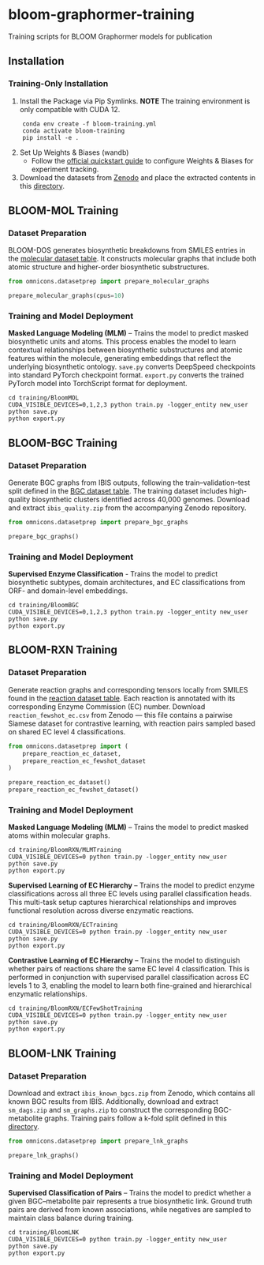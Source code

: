 # bloom-graphormer-training
Training scripts for BLOOM Graphormer models for publication

## Installation

### Training-Only Installation
1. Install the Package via Pip Symlinks.
**NOTE** The training environment is only compatible with CUDA 12.
```
    conda env create -f bloom-training.yml
    conda activate bloom-training
    pip install -e .
```
2. Set Up Weights & Biases (wandb)
    - Follow the [official quickstart guide](https://docs.wandb.ai/quickstart/) to configure Weights & Biases for experiment tracking.
3. Download the datasets from [Zenodo](https://zenodo.org/doi/10.5281/zenodo.15285626) and place the extracted contents in this [directory](https://github.com/magarveylab/bloom-graphormer-training/tree/main/omnicons/datasets).

## BLOOM-MOL Training

### Dataset Preparation
BLOOM-DOS generates biosynthetic breakdowns from SMILES entries in the [molecular dataset table](https://github.com/magarveylab/bloom-graphormer-training/blob/main/omnicons/datasets/molecule_training_data.csv). It constructs molecular graphs that include both atomic structure and higher-order biosynthetic substructures.
```python
from omnicons.datasetprep import prepare_molecular_graphs

prepare_molecular_graphs(cpus=10)
```
### Training and Model Deployment
**Masked Language Modeling (MLM)** – Trains the model to predict masked biosynthetic units and atoms. This process enables the model to learn contextual relationships between biosynthetic substructures and atomic features within the molecule, generating embeddings that reflect the underlying biosynthetic ontology. `save.py` converts DeepSpeed checkpoints into standard PyTorch checkpoint format. `export.py` converts the trained PyTorch model into TorchScript format for deployment.
```
cd training/BloomMOL
CUDA_VISIBLE_DEVICES=0,1,2,3 python train.py -logger_entity new_user
python save.py
python export.py
```

## BLOOM-BGC Training

### Dataset Preparation
Generate BGC graphs from IBIS outputs, following the train–validation–test split defined in the [BGC dataset table](https://github.com/magarveylab/bloom-graphormer-training/blob/main/omnicons/datasets/bgc_training_data.csv). The training dataset includes high-quality biosynthetic clusters identified across 40,000 genomes. Download and extract `ibis_quality.zip` from the accompanying Zenodo repository.

```python
from omnicons.datasetprep import prepare_bgc_graphs

prepare_bgc_graphs()
```

### Training and Model Deployment
**Supervised Enzyme Classification** - Trains the model to predict biosynthetic subtypes, domain architectures, and EC classifications from ORF- and domain-level embeddings.
```
cd training/BloomBGC
CUDA_VISIBLE_DEVICES=0,1,2,3 python train.py -logger_entity new_user
python save.py
python export.py
```

## BLOOM-RXN Training

### Dataset Preparation
Generate reaction graphs and corresponding tensors locally from SMILES found in the [reaction dataset table](https://github.com/magarveylab/bloom-graphormer-training/blob/main/omnicons/datasets/reaction_ec.csv). Each reaction is annotated with its corresponding Enzyme Commission (EC) number. Download `reaction_fewshot_ec.csv` from Zenodo — this file contains a pairwise Siamese dataset for contrastive learning, with reaction pairs sampled based on shared EC level 4 classifications.

```python
from omnicons.datasetprep import (
    prepare_reaction_ec_dataset,
    prepare_reaction_ec_fewshot_dataset
)

prepare_reaction_ec_dataset()
prepare_reaction_ec_fewshot_dataset()
```

### Training and Model Deployment
**Masked Language Modeling (MLM)** – Trains the model to predict masked atoms within molecular graphs.
```
cd training/BloomRXN/MLMTraining
CUDA_VISIBLE_DEVICES=0 python train.py -logger_entity new_user
python save.py
python export.py
```
**Supervised Learning of EC Hierarchy** – Trains the model to predict enzyme classifications across all three EC levels using parallel classification heads. This multi-task setup captures hierarchical relationships and improves functional resolution across diverse enzymatic reactions.
```
cd training/BloomRXN/ECTraining
CUDA_VISIBLE_DEVICES=0 python train.py -logger_entity new_user
python save.py
python export.py
```
**Contrastive Learning of EC Hierarchy** – Trains the model to distinguish whether pairs of reactions share the same EC level 4 classification. This is performed in conjunction with supervised parallel classification across EC levels 1 to 3, enabling the model to learn both fine-grained and hierarchical enzymatic relationships.
```
cd training/BloomRXN/ECFewShotTraining
CUDA_VISIBLE_DEVICES=0 python train.py -logger_entity new_user
python save.py
python export.py
```

## BLOOM-LNK Training

### Dataset Preparation
Download and extract `ibis_known_bgcs.zip` from Zenodo, which contains all known BGC results from IBIS. Additionally, download and extract `sm_dags.zip` and `sm_graphs.zip` to construct the corresponding BGC-metabolite graphs. Training pairs follow a k-fold split defined in this [directory](https://github.com/magarveylab/bloom-graphormer-training/tree/main/omnicons/datasets/bloom-lnk-datasets).

```python
from omnicons.datasetprep import prepare_lnk_graphs

prepare_lnk_graphs()
```

### Training and Model Deployment
**Supervised Classification of Pairs** – Trains the model to predict whether a given BGC–metabolite pair represents a true biosynthetic link. Ground truth pairs are derived from known associations, while negatives are sampled to maintain class balance during training.
```
cd training/BloomLNK
CUDA_VISIBLE_DEVICES=0 python train.py -logger_entity new_user
python save.py
python export.py
```